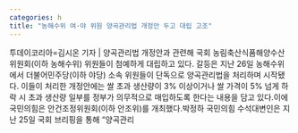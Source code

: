 ```yaml
---
categories: h
title: "농해수위 여·야 위원 양곡관리법 개정안 두고 대립 고조"
---
```

투데이코리아=김시온 기자 | 양곡관리법 개정안과 관련해 국회 농림축산식품해양수산위원회(이하 농해수위) 위원들이 첨예하게 대립하고 있다. 갈등은 지난 26일 농해수위에서 더불어민주당(이하 야당) 소속 위원들이 단독으로 양곡관리법을 처리하며 시작됐다. 이들이 처리한 개정안에는 쌀 초과 생산량이 3% 이상이거나 쌀 가격이 5% 넘게 하락 시 초과 생산량 일부를 정부가 의무적으로 매입하도록 한다는 내용을 담고 있다.이에 국민의힘은 안건조정위원회(이하 안조위)를 개최했다.박정하 국민의힘 수석대변인은 지난 25일 국회 브리핑을 통해 “양곡관리
